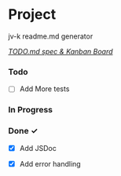 # Project

jv-k readme.md generator

<em>[TODO.md spec & Kanban Board](https://bit.ly/3fCwKfM)</em>

### Todo

- [ ] Add More tests  

### In Progress



### Done ✓

- [x] Add JSDoc  
- [x] Add error handling  

